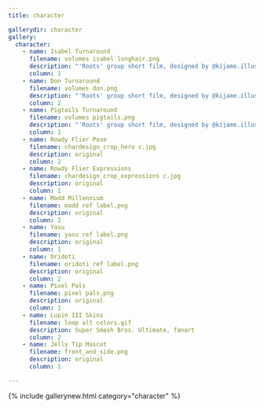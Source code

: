 ```yaml
---
title: character

gallerydir: character
gallery:
  character:
    - name: Isabel Turnaround
      filename: volumes isabel longhair.png
      description: "'Roots' group short film, designed by @kijame.illustration on instagram"
      column: 1
    - name: Don Turnaround
      filename: volumes don.png
      description: "'Roots' group short film, designed by @kijame.illustration on instagram"
      column: 2
    - name: Pigtails Turnaround
      filename: volumes pigtails.png
      description: "'Roots' group short film, designed by @kijame.illustration on instagram"
      column: 1
    - name: Rowdy Flier Pose
      filename: chardesign_crop_hero c.jpg
      description: original
      column: 2
    - name: Rowdy Flier Expressions
      filename: chardesign_crop_expressions c.jpg
      description: original
      column: 1
    - name: Madd Millennium
      filename: madd ref label.png
      description: original
      column: 2
    - name: Yasu
      filename: yasu ref label.png
      description: original
      column: 1
    - name: Oridoti
      filename: oridoti ref label.png
      description: original
      column: 2
    - name: Pixel Pals
      filename: pixel pals.png
      description: original
      column: 1
    - name: Lupin III Skins
      filename: loop alt colors.gif
      description: Super Smash Bros. Ultimate, fanart
      column: 2
    - name: Jelly Tip Mascot
      filename: front_and_side.png
      description: original
      column: 1

---
```


{% include gallerynew.html category="character" %}
